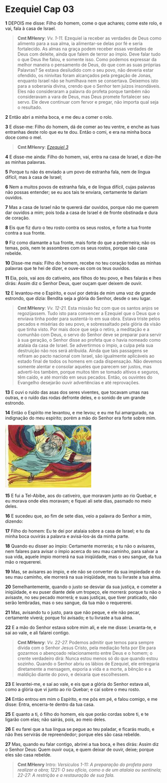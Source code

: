 # Ezequiel Cap 03

**1** 	DEPOIS me disse: Filho do homem, come o que achares; come este rolo, e vai, fala à casa de Israel.

> **Cmt MHenry**: *Vv. 1-11.* Ezequiel ia receber as verdades de Deus como alimento para a sua alma, ia alimentar-se delas por fé e seria fortalecido. As almas na graça podem receber essas verdades de Deus com deleite, ainda que falem de terror ao ímpio. Deve falar tudo o que Deus lhe falou, e somente isso. Como podemos expressar da melhor maneira o pensamento de Deus, do que com as suas próprias Palavras? Se estava desiludido com o seu povo, não deveria estar ofendido, os ninivitas foram alcançados pela pregação de Jonas, enquanto Israel não se humilhava nem se consertava. Deixemos isto para a soberania divina, crendo que o Senhor tem juízos insondáveis. Eles não consideraram a palavra do profeta porque também não consideravam a vara de Deus, mas Deus promete fortalecer seu servo. Ele deve continuar com fervor e pregar, não importa qual seja o resultado.

**2** 	Então abri a minha boca, e me deu a comer o rolo.

**3** 	E disse-me: Filho do homem, dá de comer ao teu ventre, e enche as tuas entranhas deste rolo que eu te dou. Então o comi, e era na minha boca doce como o mel.

> **Cmt MHenry**: *[Ezequiel 3](../26A-Ez/03.md#0)*

**4** 	E disse-me ainda: Filho do homem, vai, entra na casa de Israel, e dize-lhe as minhas palavras.

**5** 	Porque tu não és enviado a um povo de estranha fala, nem de língua difícil, mas à casa de Israel;

**6** 	Nem a muitos povos de estranha fala, e de língua difícil, cujas palavras não possas entender; se eu aos tais te enviara, certamente te dariam ouvidos.

**7** 	Mas a casa de Israel não te quererá dar ouvidos, porque não me querem dar ouvidos a mim; pois toda a casa de Israel é de fronte obstinada e dura de coração.

**8** 	Eis que fiz duro o teu rosto contra os seus rostos, e forte a tua fronte contra a sua fronte.

**9** 	Fiz como diamante a tua fronte, mais forte do que a pederneira; não os temas, pois, nem te assombres com os seus rostos, porque são casa rebelde.

**10** 	Disse-me mais: Filho do homem, recebe no teu coração todas as minhas palavras que te hei de dizer, e ouve-as com os teus ouvidos.

**11** 	Eia, pois, vai aos do cativeiro, aos filhos do teu povo, e lhes falarás e lhes dirás: Assim diz o Senhor Deus, quer ouçam quer deixem de ouvir.

**12** 	E levantou-me o Espírito, e ouvi por detrás de mim uma voz de grande estrondo, que dizia: Bendita seja a glória do Senhor, desde o seu lugar.

> **Cmt MHenry**: *Vv. 12-21.* Esta missão fez com que os santos anjos se regozijassem. Tudo isto para convencer a Ezequiel que o Deus que o enviava tinha poder para sustentá-lo em sua obra. Estava triste pelos pecados e misérias do seu povo, e sobressaltado pela glória da visão que tinha visto. Por mais doce que seja o retiro, a meditação e a comunhão com Deus, o servo do Senhor deve se preparar para servir à sua geração, o Senhor disse ao profeta que o havia nomeado como atalaia da casa de Israel. Se advertirmos o ímpio, a culpa pela sua destruição não nos será atribuída. Ainda que tais passagens se refiram ao pacto nacional com Israel, são igualmente aplicáveis ao estado final de todos os homens em cada dispensação. Não devemos somente alentar e consolar aqueles que parecem ser justos, mas adverti-los também, porque muitos têm se tomado altivos e seguros, têm caído, e até morrido em seus pecados. Então, os ouvintes do Evangelho desejarão ouvir advertências e até reprovações.

**13** 	E ouvi o ruído das asas dos seres viventes, que tocavam umas nas outras, e o ruído das rodas defronte deles, e o sonido de um grande estrondo.

**14** 	Então o Espírito me levantou, e me levou; e eu me fui amargurado, na indignação do meu espírito; porém a mão do Senhor era forte sobre mim.

![](../Images/SweetPublishing/26-3-1.jpg) 

**15** 	E fui a Tel-Abibe, aos do cativeiro, que moravam junto ao rio Quebar, e eu morava onde eles moravam; e fiquei ali sete dias, pasmado no meio deles.

**16** 	E sucedeu que, ao fim de sete dias, veio a palavra do Senhor a mim, dizendo:

**17** 	Filho do homem: Eu te dei por atalaia sobre a casa de Israel; e tu da minha boca ouvirás a palavra e avisá-los-ás da minha parte.

**18** 	Quando eu disser ao ímpio: Certamente morrerás; e tu não o avisares, nem falares para avisar o ímpio acerca do seu mau caminho, para salvar a sua vida, aquele ímpio morrerá na sua iniqüidade, mas o seu sangue, da tua mão o requererei.

**19** 	Mas, se avisares ao ímpio, e ele não se converter da sua impiedade e do seu mau caminho, ele morrerá na sua iniqüidade, mas tu livraste a tua alma.

**20** 	Semelhantemente, quando o justo se desviar da sua justiça, e cometer a iniqüidade, e eu puser diante dele um tropeço, ele morrerá: porque tu não o avisaste, no seu pecado morrerá; e suas justiças, que tiver praticado, não serão lembradas, mas o seu sangue, da tua mão o requererei.

**21** 	Mas, avisando tu o justo, para que não peque, e ele não pecar, certamente viverá; porque foi avisado; e tu livraste a tua alma.

**22** 	E a mão do Senhor estava sobre mim ali, e ele me disse: Levanta-te, e sai ao vale, e ali falarei contigo.

> **Cmt MHenry**: *Vv. 22-27.* Podemos admitir que temos para sempre dívida com o Senhor Jesus Cristo, pela mediação feita por Ele para gozarmos o abençoado relacionamento entre Deus e o homem; o crente verdadeiro dirá: Nunca estou menos só do que quando estou sozinho. Quando o Senhor abriu os lábios de Ezequiel, ele entregaria diretamente a mensagem, exporia a vida e a morte, a bênção e a maldição diante do povo, e deixaria que escolhessem.

**23** 	E levantei-me, e saí ao vale, e eis que a glória do Senhor estava ali, como a glória que vi junto ao rio Quebar; e caí sobre o meu rosto.

**24** 	Então entrou em mim o Espírito, e me pôs em pé, e falou comigo, e me disse: Entra, encerra-te dentro da tua casa.

**25** 	E quanto a ti, ó filho do homem, eis que porão cordas sobre ti, e te ligarão com elas; não sairás, pois, ao meio deles.

**26** 	E eu farei que a tua língua se pegue ao teu paladar, e ficarás mudo, e não lhes servirás de repreendedor; porque eles são casa rebelde.

**27** 	Mas, quando eu falar contigo, abrirei a tua boca, e lhes dirás: Assim diz o Senhor Deus: Quem ouvir ouça, e quem deixar de ouvir, deixe; porque eles são casa rebelde.


> **Cmt MHenry** Intro: *Versículos 1-11: A preparação do profeta para realizar a obra; 12­21: O seu ofício, como o de um atalaia ou sentinela; 22-27: A restrição e a restauração de sua fala.*